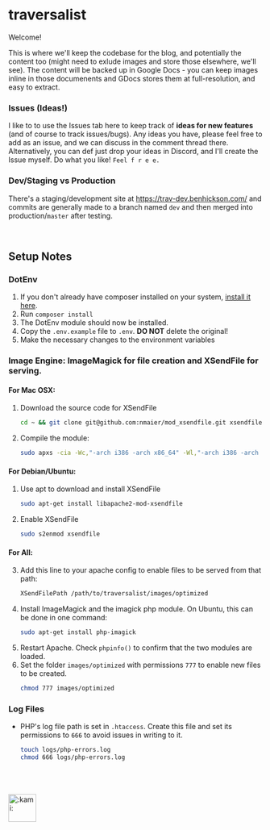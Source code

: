 # traversalist

Welcome!

This is where we'll keep the codebase for the blog, and potentially the content too (might need to exlude images and store those elsewhere, we'll see). The content will be backed up in Google Docs - you can keep images inline in those documenents and GDocs stores them at full-resolution, and easy to extract.

### Issues (Ideas!)

I like to to use the Issues tab here to keep track of **ideas for new features** (and of course to track issues/bugs). Any ideas you have, please feel free to add as an issue, and we can discuss in the comment thread there. Alternatively, you can def just drop your ideas in Discord, and I'll create the Issue myself. Do what you like! `Feel f r e e.`

### Dev/Staging vs Production

There's a staging/development site at https://trav-dev.benhickson.com/ and commits are generally made to a branch named `dev` and then merged into production/`master` after testing.

<br>

## Setup Notes

### DotEnv

1. If you don't already have composer installed on your system, <a href="https://getcomposer.org/download/" target="_blank">install it here</a>.
2. Run `composer install`
3. The DotEnv module should now be installed.
4. Copy the `.env.example` file to `.env`. **DO NOT** delete the original!
5. Make the necessary changes to the environment variables

<!-- <br> -->

### Image Engine: ImageMagick for file creation and XSendFile for serving.

#### For Mac OSX:

1. Download the source code for XSendFile
	```sh
	cd ~ && git clone git@github.com:nmaier/mod_xsendfile.git xsendfile-source && cd xsendfile-source
	```
2. Compile the module:
	```sh
	sudo apxs -cia -Wc,"-arch i386 -arch x86_64" -Wl,"-arch i386 -arch x86_64" mod_xsendfile.c
	```
#### For Debian/Ubuntu:

1. Use apt to download and install XSendFile 
	```sh
	sudo apt-get install libapache2-mod-xsendfile

2. Enable XSendFile
	```sh
	sudo s2enmod xsendfile

#### For All:

3. Add this line to your apache config to enable files to be served from that path:
	```apache
	XSendFilePath /path/to/traversalist/images/optimized
	```
4. Install ImageMagick and the imagick php module. On Ubuntu, this can be done in one command:
	```sh
	sudo apt-get install php-imagick
	```
5. Restart Apache. Check `phpinfo()` to confirm that the two modules are loaded.
6. Set the folder `images/optimized` with permissions `777` to enable new files to be created.
	```sh
	chmod 777 images/optimized
	```

### Log Files

- PHP's log file path is set in `.htaccess`. Create this file and set its permissions to `666` to avoid issues in writing to it.
	```sh
	touch logs/php-errors.log
	chmod 666 logs/php-errors.log
	```


<br><br><br>
<img alt=":kami:" src="https://cdn.discordapp.com/attachments/509601705789358083/673662258546606122/Kami.png" width="55">
